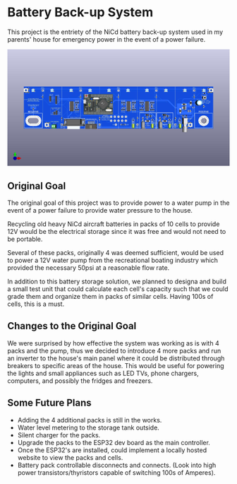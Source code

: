 # Battery Back-up System

This project is the entriety of the NiCd battery back-up system used in my parents' house for emergency power in the event of a power failure.

![](/assets/TOP.jpg)

## Original Goal

The original goal of this project was to provide power to a water pump in the event of a power failure to provide water pressure to the house.

Recycling old heavy NiCd aircraft batteries in packs of 10 cells to provide 12V would be the electrical storage since it was free and would not need to be portable.

Several of these packs, originally 4 was deemed sufficient, would be used to power a 12V water pump from the recreational boating industry which provided the necessary 50psi at a reasonable flow rate. 

In addition to this battery storage solution, we planned to designa and build a small test unit that could calculate each cell's capacity such that we could grade them and organize them in packs of similar cells. Having 100s of cells, this is a must.

## Changes to the Original Goal

We were surprised by how effective the system was working as is with 4 packs and the pump, thus we decided to introduce 4 more packs and run an inverter to the house's main panel where it could be distributed through breakers to specific areas of the house. This would be useful for powering the lights and small appliances such as LED TVs, phone chargers, computers, and possibly the fridges and freezers.

## Some Future Plans

- Adding the 4 additional packs is still in the works.
- Water level metering to the storage tank outside.
- Silent charger for the packs.
- Upgrade the packs to the ESP32 dev board as the main controller.
- Once the ESP32's are installed, could implement a locally hosted website to view the packs and cells.
- Battery pack controllable disconnects and connects. (Look into high power transistors/thyristors capable of switching 100s of Amperes).
